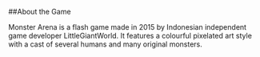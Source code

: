 ##About the Game

Monster Arena is a flash game made in 2015 by Indonesian independent game developer LittleGiantWorld. It features a colourful pixelated art style with a cast of several humans and many original monsters.<br><br>

